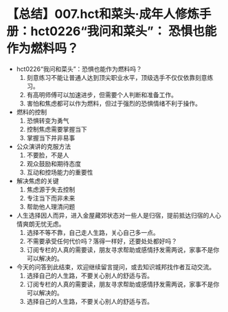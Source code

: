 # 【总结】007.hct和菜头·成年人修炼手册：hct0226“我问和菜头”： 恐惧也能作为燃料吗？

-   hct0226“我问和菜头”：恐惧也能作为燃料吗？
    1.  刻意练习不能让普通人达到顶尖职业水平，顶级选手不仅仅依靠刻意练习。
    2.  有高明师傅可以加速进步，但需要个人判断和准备工作。
    3.  害怕和焦虑都可以作为燃料，但过于强烈的恐惧情绪不利于操作。
-   燃料的控制
    1.  恐惧转变为勇气
    2.  控制焦虑需要掌握当下
    3.  掌握当下并非易事
-   公众演讲的克服方法
    1.  不要脸，不是人
    2.  观众鼓励和期待态度
    3.  互动和控场能力的重要性
-   解决焦虑的关键
    1.  焦虑源于失去控制
    2.  专注当下而非未来
    3.  帮助他人理清问题
-   人生选择因人而异，进入金屋藏郊状态对一些人是归宿，提前抵达归宿的人心情爽朗无忧无虑。
    1.  选择不等不靠，自己走人生路，关心自己多一点。
    2.  不需要承受任何代价吗？落得一样好，还要处处都好吗？
    3.  订阅专栏的人真的需要读，朋友寻求帮助或感情抒发需两说，家事不是你可以解决的。
-   今天的问答到此结束，欢迎继续留言提问，或去知识城邦找作者互动交流。
    1.  选择自己的人生路，不要关心别人的舒适与否。
    2.  订阅专栏的人真的需要读，朋友寻求帮助或感情抒发需两说，家事不是你可以解决的。
    3.  选择自己的人生路，不要关心别人的舒适与否。